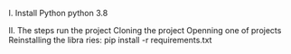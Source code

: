 I. Install Python
    python  3.8

II. The steps run the project
Cloning the project
Openning one of projects
Reinstalling the libra ries: pip install -r requirements.txt
